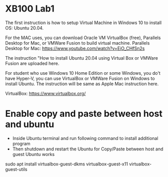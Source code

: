 # XB100 Lab1

The first instruction is how to setup Virtual Machine in Windows 10 to install OS: Ubuntu 20.04.

For the MAC uses, you can download Oracle VM VirtualBox (free), Parallels Desktop for Mac, or VMWare Fusion to build virtual machine. 
Parallels Desktop for Mac: https://www.youtube.com/watch?v=EiO_CHfSn2s

The instruction "How to install Ubuntu 20.04 using Virtual Box or VMWare Fusion are uploaded here. 

For student who use Windows 10 Home Edition or some Windows, you do't have Hyper-V, you can use VirtualBox or VMWare Fusion on Windows to install Ubuntu. The instruction will be same as Apple Mac instruction here.

VirtualBox:  https://www.virtualbox.org/

# Enable copy and paste between host and ubuntu
* Inside Ubuntu terminal and run following command to install additional program
* Then shutdown and restart the Ubuntu for Copy/Paste between host and guest Ubuntu works

sudo apt install virtualbox-guest-dkms virtualbox-guest-x11 virtualbox-guest-utils

